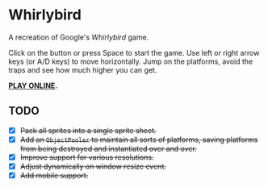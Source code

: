 # Whirlybird

A recreation of Google's *Whirlybird* game.

Click on the button or press Space to start the game. Use left or right arrow keys (or A/D keys) to move horizontally.
Jump on the platforms, avoid the traps and see how much higher you can get.

**[PLAY ONLINE](http://121.4.186.151/whirlybird/).**

## TODO

- [x] ~~Pack all sprites into a single sprite sheet.~~
- [x] ~~Add an `ObjectPooler` to maintain all sorts of platforms, saving platforms from being destroyed and instantiated
  over and over.~~
- [x] ~~Improve support for various resolutions.~~
- [x] ~~Adjust dynamically on window resize event.~~
- [x] ~~Add mobile support.~~
